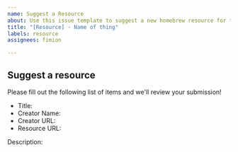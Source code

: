 ```yaml
---
name: Suggest a Resource
about: Use this issue template to suggest a new homebrew resource for the site!
title: "[Resource] - Name of thing"
labels: resource
assignees: fimion

---
```


## Suggest a resource

Please fill out the following list of items and we'll review your submission!

- Title:
- Creator Name: 
- Creator URL: 
- Resource URL: 

Description:

<!-- Fill out a description to display with the item here! let people know what it is about! -->
